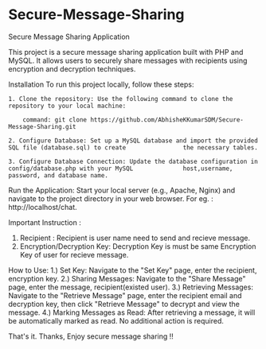 # Secure-Message-Sharing
Secure Message Sharing Application

This project is a secure message sharing application built with PHP and MySQL. It allows users to securely share messages with recipients using encryption and decryption techniques.

Installation
	To run this project locally, follow these steps:

	1. Clone the repository: Use the following command to clone the repository to your local machine:

		command: git clone https://github.com/AbhisheKKumarSDM/Secure-Message-Sharing.git

	2. Configure Database: Set up a MySQL database and import the provided SQL file (database.sql) to create				the necessary tables.

	3. Configure Database Connection: Update the database configuration in config/database.php with your MySQL 				host,username, password, and database name.

Run the Application: Start your local server (e.g., Apache, Nginx) and navigate to the project directory in your web browser.
 For eg. :  http://localhost/chat.


Important Instruction :
 1. Recipient : Recipient is user name need to send and recieve message.
 2. Encryption/Decryption Key: Decryption Key is must be same Encryption Key of user for recieve message.

How to Use:
	1.) Set Key: Navigate to the "Set Key" page, enter the recipient, encryption key.
	2.) Sharing Messages: Navigate to the "Share Message" page, enter the message, recipient(existed user).
	3.) Retrieving Messages: Navigate to the "Retrieve Message" page, enter the recipient email and decryption key,
			then click "Retrieve Message" to decrypt and view the message.
	4.) Marking Messages as Read: After retrieving a message, it will be automatically marked as read. No additional action is required.

That's it. Thanks, Enjoy secure message sharing !!

